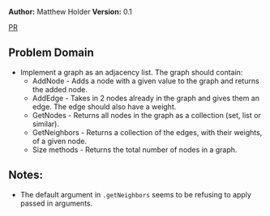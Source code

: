 **Author:** Matthew Holder
**Version:** 0.1

[PR](https://github.com/holdermatthew5/data-structures-and-algorithms/pull/42#issue-604996782)

## Problem Domain

- Implement a graph as an adjacency list. The graph should contain:
  - AddNode - Adds a node with a given value to the graph and returns the added node.
  - AddEdge - Takes in 2 nodes already in the graph and gives them an edge. The edge should also have a weight.
  - GetNodes - Returns all nodes in the graph as a collection (set, list or similar).
  - GetNeighbors - Returns a collection of the edges, with their weights, of a given node.
  - Size methods - Returns the total number of nodes in a graph.

## Notes:

- The default argument in `.getNeighbors` seems to be refusing to apply passed in arguments.